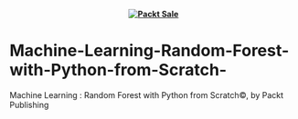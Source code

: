 
<b><p align='center'>[![Packt Sale](https://static.packt-cdn.com/assets/images/packt+events/Improve_UX.png)](https://packt.link/algotradingpython)</p></b> 




# Machine-Learning-Random-Forest-with-Python-from-Scratch-
Machine Learning : Random Forest with Python from Scratch©, by Packt Publishing
